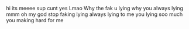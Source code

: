 hi its meeee
sup cunt
yes
Lmao
Why the fak u lying 
why you always lying
mmm oh my god 
stop faking lying
always lying to me
you lying soo much
you making hard for me

